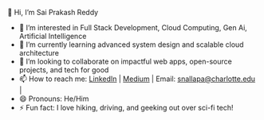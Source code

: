 👋 Hi, I’m Sai Prakash Reddy 
- 👀 I’m interested in Full Stack Development, Cloud Computing, Gen Ai, Artificial Intelligence  
- 🌱 I’m currently learning advanced system design and scalable cloud architecture  
- 💞️ I’m looking to collaborate on impactful web apps, open-source projects, and tech for good  
- 📫 How to reach me: [LinkedIn](https://www.linkedin.com/in/saiprakash07/) | [Medium](https://medium.com/@saiprakashreddyn123) | Email: snallapa@charlotte.edu | 
- 😄 Pronouns: He/Him  
- ⚡ Fun fact: I love hiking, driving, and geeking out over sci-fi tech!

<!---
elsaborarte/elsaborarte is a ✨ special ✨ repository because its `README.md` (this file) appears on your GitHub profile.
You can click the Preview link to take a look at your changes.
--->
